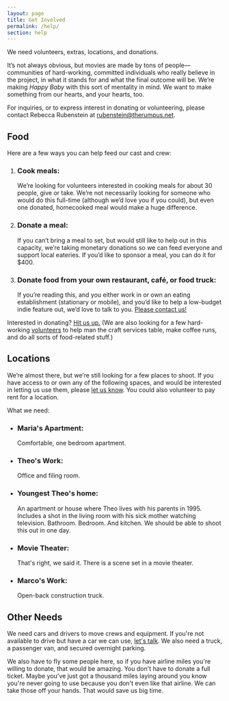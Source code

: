 ```yaml
---
layout: page
title: Get Involved
permalink: /help/
section: help
---
```


We need volunteers, extras, locations, and donations.

It’s not always obvious, but movies are made by tons of people—communities of hard-working, committed individuals who really believe in the project, in what it stands for and what the final outcome will be. We’re making <cite>Happy Baby</cite> with this sort of mentality in mind. We want to make something from our hearts, and your hearts, too. 

For inquiries, or to express interest in donating or volunteering, please contact Rebecca Rubenstein at [rubenstein@therumpus.net](mailto:rubenstein@therumpus.net).


Food
----

Here are a few ways you can help feed our cast and crew:

1. ### Cook meals:
	
	We’re looking for volunteers interested in cooking meals for about 30 people, give or take. We’re not necessarily looking for someone who would do this full-time (although we’d love you if you could), but even one donated, homecooked meal would make a huge difference.

2. ### Donate a meal:
	
	If you can’t bring a meal to set, but would still like to help out in this capacity, we’re taking monetary donations so we can feed everyone and support local eateries. If you’d like to sponsor a meal, you can do it for $400.

3. ### Donate food from your own restaurant, café, or food truck:
	
	If you’re reading this, and you either work in or own an eating establishment (stationary or mobile), and you’d like to help a low-budget indie feature out, we’d love to talk to you. [Please contact us!](mailto:rubenstein@therumpus.net)

Interested in donating? [Hit us up.](mailto:rubenstein@therumpus.net) (We are also looking for a few hard-working [volunteers](/volunteer/) to help man the craft services table, make coffee runs, and do all sorts of food-related stuff.)


Locations
---------

We’re almost there, but we’re still looking for a few places to shoot. If you have access to or own any of the following spaces, and would be interested in letting us use them, please [let us know](mailto:rubenstein@therumpus.net). You could also volunteer to pay rent for a location.

What we need:


* ### Maria's Apartment:
	
	Comfortable, one bedroom apartment. 
* ### Theo's Work:
	
	Office and filing room.
* ### Youngest Theo's home:
	
	An apartment or house where Theo lives with his parents in 1995. Includes a shot in the living room with his sick mother watching television. Bathroom. Bedroom. And kitchen. We should be able to shoot this out in one day.
* ### Movie Theater:
	
	That's right, we said it. There is a scene set in a movie theater.
* ### Marco's Work:
	
	Open-back construction truck.



Other Needs
-----------

We need cars and drivers to move crews and equipment. If you're not available to drive but have a car we can use, [let's talk](mailto:rubenstein@therumpus.net). We also need a truck, a passenger van, and secured overnight parking.

We also have to fly some people here, so if you have airline miles you're willing to donate, that would be amazing. You don't have to donate a full ticket. Maybe you've just got a thousand miles laying around you know you're never going to use because you don't even like that airline. We can take those off your hands. That would save us big time.
